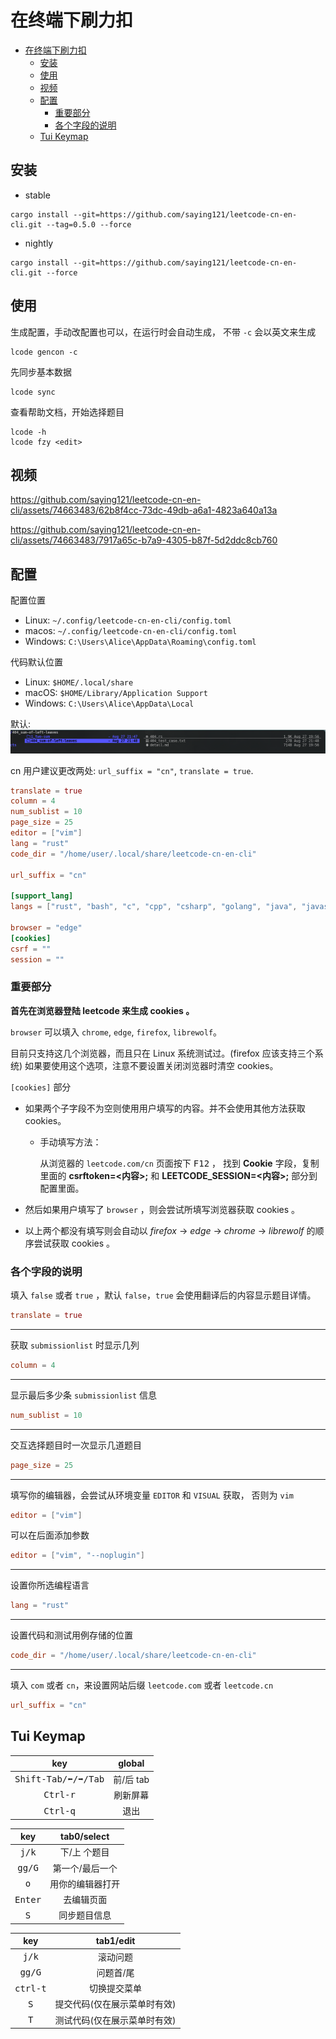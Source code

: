 # 在终端下刷力扣

<!--toc:start-->
- [在终端下刷力扣](#在终端下刷力扣)
  - [安装](#安装)
  - [使用](#使用)
  - [视频](#视频)
  - [配置](#配置)
    - [重要部分](#重要部分)
    - [各个字段的说明](#各个字段的说明)
  - [Tui Keymap](#tui-keymap)
<!--toc:end-->

## 安装

-   stable

```shell
cargo install --git=https://github.com/saying121/leetcode-cn-en-cli.git --tag=0.5.0 --force
```

-   nightly

```shell
cargo install --git=https://github.com/saying121/leetcode-cn-en-cli.git --force
```

## 使用

生成配置，手动改配置也可以，在运行时会自动生成，
不带 `-c` 会以英文来生成

```shell
lcode gencon -c
```

先同步基本数据

```shell
lcode sync
```

查看帮助文档，开始选择题目

```shell
lcode -h
lcode fzy <edit>
```

## 视频

https://github.com/saying121/leetcode-cn-en-cli/assets/74663483/62b8f4cc-73dc-49db-a6a1-4823a640a13a

https://github.com/saying121/leetcode-cn-en-cli/assets/74663483/7917a65c-b7a9-4305-b87f-5d2ddc8cb760

## 配置

配置位置

-   Linux: `~/.config/leetcode-cn-en-cli/config.toml`
-   macos: `~/.config/leetcode-cn-en-cli/config.toml`
-   Windows: `C:\Users\Alice\AppData\Roaming\config.toml`

代码默认位置

-   Linux: `$HOME/.local/share`
-   macOS: `$HOME/Library/Application Support`
-   Windows: `C:\Users\Alice\AppData\Local`

默认:
![default](./pictures/screen_shot_.png)

cn 用户建议更改两处: `url_suffix = "cn"`, `translate = true`.

```toml
translate = true
column = 4
num_sublist = 10
page_size = 25
editor = ["vim"]
lang = "rust"
code_dir = "/home/user/.local/share/leetcode-cn-en-cli"

url_suffix = "cn"

[support_lang]
langs = ["rust", "bash", "c", "cpp", "csharp", "golang", "java", "javascript", "kotlin", "mysql", "php", "python", "python3", "ruby", "scala", "swift", "typescript", "racket", "erlang", "elixir", "dart"]

browser = "edge"
[cookies]
csrf = ""
session = ""
```

### 重要部分

**首先在浏览器登陆 leetcode 来生成 cookies 。**

`browser` 可以填入 `chrome`, `edge`, `firefox`, `librewolf`。

目前只支持这几个浏览器，而且只在 Linux 系统测试过。(firefox 应该支持三个系统)
如果要使用这个选项，注意不要设置关闭浏览器时清空 cookies。

`[cookies]` 部分

-   如果两个子字段不为空则使用用户填写的内容。并不会使用其他方法获取 cookies。

    -   手动填写方法：

        从浏览器的 `leetcode.com/cn` 页面按下 <kbd>F12</kbd> ，
        找到 **Cookie** 字段，复制里面的 **csrftoken=<内容>;** 和 **LEETCODE_SESSION=<内容>;** 部分到配置里面。

-   然后如果用户填写了 `browser` ，则会尝试所填写浏览器获取 cookies 。

-   以上两个都没有填写则会自动以 _firefox_ -> _edge_ -> _chrome_ -> _librewolf_ 的顺序尝试获取 cookies 。

### 各个字段的说明

填入 `false` 或者 `true` ，默认 `false`，`true` 会使用翻译后的内容显示题目详情。

```toml
translate = true
```

---

获取 `submissionlist` 时显示几列

```toml
column = 4
```

---

显示最后多少条 `submissionlist` 信息

```toml
num_sublist = 10
```

---

交互选择题目时一次显示几道题目

```toml
page_size = 25
```

---

填写你的编辑器，会尝试从环境变量 `EDITOR` 和 `VISUAL` 获取，
否则为 `vim`

```toml
editor = ["vim"]
```

可以在后面添加参数

```toml
editor = ["vim", "--noplugin"]
```

---

设置你所选编程语言

```toml
lang = "rust"
```

---

设置代码和测试用例存储的位置

```toml
code_dir = "/home/user/.local/share/leetcode-cn-en-cli"
```

---

填入 `com` 或者 `cn`，来设置网站后缀 `leetcode.com` 或者 `leetcode.cn`

```toml
url_suffix = "cn"
```

## Tui Keymap

|              key               |  global   |
| :----------------------------: | :-------: |
| <kbd>Shift-Tab/⬅/➡/Tab</kbd> | 前/后 tab |
|       <kbd>Ctrl-r</kbd>        | 刷新屏幕  |
|       <kbd>Ctrl-q</kbd>        |   退出    |

|       key        |   tab0/select    |
| :--------------: | :--------------: |
|  <kbd>j/k</kbd>  |   下/上 个题目   |
| <kbd>gg/G</kbd>  | 第一个/最后一个  |
|   <kbd>o</kbd>   | 用你的编辑器打开 |
| <kbd>Enter</kbd> |    去编辑页面    |
|   <kbd>S</kbd>   |   同步题目信息   |

|        key        |          tab1/edit           |
| :---------------: | :--------------------------: |
|  <kbd>j/k</kbd>   |           滚动问题           |
|  <kbd>gg/G</kbd>  |          问题首/尾           |
| <kbd>ctrl-t</kbd> |         切换提交菜单         |
|   <kbd>S</kbd>    | 提交代码(仅在展示菜单时有效) |
|   <kbd>T</kbd>    | 测试代码(仅在展示菜单时有效) |
